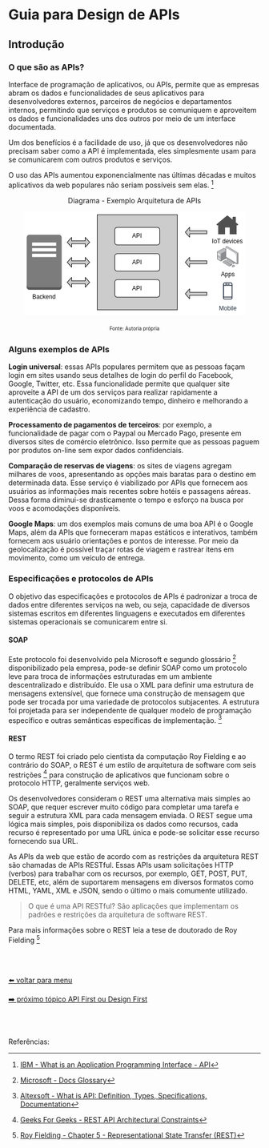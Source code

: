 # Guia para Design de APIs

## Introdução


### O que são as APIs?

Interface de programação de aplicativos, ou APIs, permite que as empresas abram os dados e funcionalidades de seus aplicativos para desenvolvedores externos, parceiros de negócios e departamentos internos, permitindo que serviços e produtos se comuniquem e aproveitem os dados e funcionalidades uns dos outros por meio de um interface documentada.

Um dos benefícios é a facilidade de uso, já que os desenvolvedores não precisam saber como a API é implementada, eles simplesmente usam para se comunicarem com outros produtos e serviços.

O uso das APIs aumentou exponencialmente nas últimas décadas e muitos aplicativos da web populares não seriam possíveis sem elas. [^1]

<p align="center">
  Diagrama - Exemplo Arquitetura de APIs
</p>
<p align="center">
  <img src="images/api-diagram.png">
</p>
<p align="center">
  <sup><sub>Fonte: Autoria própria</sub></sup>
</p>

### Alguns exemplos de APIs

**Login universal**: essas APIs populares permitem que as pessoas façam login em sites usando seus detalhes de login do perfil do Facebook, Google, Twitter, etc. Essa funcionalidade permite que qualquer site aproveite a API de um dos serviços para realizar rapidamente a autenticação do usuário, economizando tempo, dinheiro e melhorando a experiência de cadastro. 

**Processamento de pagamentos de terceiros**: por exemplo, a funcionalidade de pagar com o Paypal ou Mercado Pago, presente em diversos sites de comércio eletrônico. Isso permite que as pessoas paguem por produtos on-line sem expor dados confidenciais.

**Comparação de reservas de viagens**: os sites de viagens agregam milhares de voos, apresentando as opções mais baratas para o destino em determinada data. Esse serviço é viabilizado por APIs que fornecem aos usuários as informações mais recentes sobre hotéis e passagens aéreas. Dessa forma diminui-se drasticamente o tempo e esforço na busca por voos e acomodações disponíveis.

**Google Maps**: um dos exemplos mais comuns de uma boa API é o Google Maps, além da APIs que forneceram mapas estáticos e interativos, também fornecem aos usuário orientações e pontos de interesse. Por meio da geolocalização é possível traçar rotas de viagem e rastrear itens em movimento, como um veículo de entrega.


### Especificações e protocolos de APIs

O objetivo das especificações e protocolos de APIs é padronizar a troca de dados entre diferentes serviços na web, ou seja, capacidade de diversos sistemas escritos em diferentes linguagens e executados em diferentes sistemas operacionais se comunicarem entre si.

#### SOAP

Este protocolo foi desenvolvido pela Microsoft e segundo glossário [^2] disponibilizado pela empresa, pode-se definir SOAP como um protocolo leve para troca de informações estruturadas em um ambiente descentralizado e distribuído. Ele usa o XML para definir uma estrutura de mensagens extensível, que fornece uma construção de mensagem que pode ser trocada por uma variedade de protocolos subjacentes. A estrutura foi projetada para ser independente de qualquer modelo de programação específico e outras semânticas específicas de implementação. [^3]

#### REST

O termo REST foi criado pelo cientista da computação Roy Fielding e ao contrário do SOAP, o REST é um estilo de arquitetura de software com seis restrições [^4] para construção de aplicativos que funcionam sobre o protocolo HTTP, geralmente serviços web.

Os desenvolvedores consideram o REST uma alternativa mais simples ao SOAP, que requer escrever muito código para completar uma tarefa e seguir a estrutura XML para cada mensagem enviada. O REST segue uma lógica mais simples, pois disponibiliza os dados como recursos, cada recurso é representado por uma URL única e pode-se solicitar esse recurso fornecendo sua URL.

As APIs da web que estão de acordo com as restrições da arquitetura REST são chamadas de APIs RESTful. Essas APIs usam solicitações HTTP (verbos) para trabalhar com os recursos, por exemplo, GET, POST, PUT, DELETE, etc, além de suportarem mensagens em diversos formatos como HTML, YAML, XML e JSON, sendo o último o mais comumente utilizado.

> O que é uma API RESTful? São aplicações que implementam os padrões e restrições da arquitetura de software REST.

Para mais informações sobre o REST leia a tese de doutorado de Roy Fielding [^5]

<br><br>

[⬅️ voltar para menu](index.md)

[➡️ próximo tópico API First ou Design First](design-first.md)

<br><br>

Referências:

[^1]: [IBM - What is an Application Programming Interface - API](https://www.ibm.com/cloud/learn/api)
[^2]: [Microsoft - Docs Glossary](https://docs.microsoft.com/en-us/openspecs/windows_protocols/ms-wusp/5daaa9d9-26aa-42fc-a431-c011166dc58f)
[^3]: [Altexsoft - What is API: Definition, Types, Specifications, Documentation](https://www.altexsoft.com/blog/engineering/what-is-api-definition-types-specifications-documentation/)
[^4]: [Geeks For Geeks - REST API Architectural Constraints](https://www.geeksforgeeks.org/rest-api-architectural-constraints/)
[^5]: [Roy Fielding - Chapter 5 - Representational State Transfer (REST)](https://www.ics.uci.edu/~fielding/pubs/dissertation/rest_arch_style.htm)
